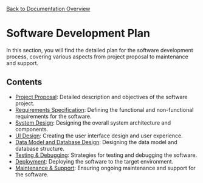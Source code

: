 [Back to Documentation Overview](../README.md)

# Software Development Plan

In this section, you will find the detailed plan for the software development process, covering various aspects from project proposal to maintenance and support.  

## Contents

- [Project Proposal](proposal.md): Detailed description and objectives of the software project.
- [Requirements Specification](requirements.md): Defining the functional and non-functional requirements for the software.
- [System Design](system-design.md): Designing the overall system architecture and components.
- [UI Design](ui-design.md): Creating the user interface design and user experience.
- [Data Model and Database Design](db-design.md): Designing the data model and database structure.
- [Testing & Debugging](testing.md): Strategies for testing and debugging the software.
- [Deployment](deployment.md): Deploying the software to the target environment.
- [Maintenance & Support](maintenance.md): Ensuring ongoing maintenance and support for the software.
